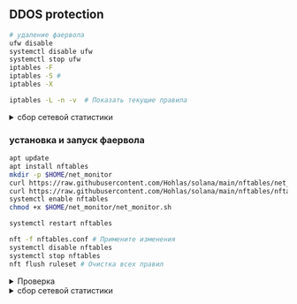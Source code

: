 ## DDOS protection 

```bash
# удаление фаервола
ufw disable
systemctl disable ufw
systemctl stop ufw
iptables -F
iptables -S # 
iptables -X
```
```bash
iptables -L -n -v  # Показать текущие правила
```

<details>
<summary>сбор сетевой статистики</summary>

```bash
mkdir -p $HOME/net_monitor; cd $HOME/net_monitor
curl https://raw.githubusercontent.com/Hohlas/solana/main/nftables/net_stat.sh > $HOME/net_monitor/net_stat.sh;
chmod +x $HOME/net_monitor/net_stat.sh
./net_stat.sh 
```
</details>



### установка и запуск фаервола 
```bash
apt update
apt install nftables
mkdir -p $HOME/net_monitor
curl https://raw.githubusercontent.com/Hohlas/solana/main/nftables/net_monitor.sh > $HOME/net_monitor/net_monitor.sh;
curl https://raw.githubusercontent.com/Hohlas/solana/main/nftables/nftables.conf > /etc/nftables.conf
systemctl enable nftables
chmod +x $HOME/net_monitor/net_monitor.sh
```
```bash
systemctl restart nftables
```

```bash
nft -f nftables.conf # Примените изменения
systemctl disable nftables
systemctl stop nftables
nft flush ruleset # Очистка всех правил
```



<details>
<summary>Проверка</summary>
Мониторинг логов на тестируемом сервере
  
```bash
tail -f /var/log/kern.log | grep NFT 
```

Имитация атаки с удаленного сервера  
```bash
TEST_IP="195.3.223.66" # IP тестируемого сервера 
```  
```bash
hping3 -S -p 8899 --flood $TEST_IP # SYN-flood
```
```bash
nmap -p- -T4 195.3.223.66 # Port scan
```
```bash
hping3 --udp -p 8000 --flood 195.3.223.66 # UDP flood
```
```bash
hping3 -1 --flood 195.3.223.66 # ICMP flood
```
```bash
# TCP atack  
for i in {1..30}; do 
    nc -zv 195.3.223.66 8899 & 
    sleep 0.1
done 
```
 
</details>

<details>
<summary>сбор сетевой статистики</summary>

```bash
 
```
</details>

